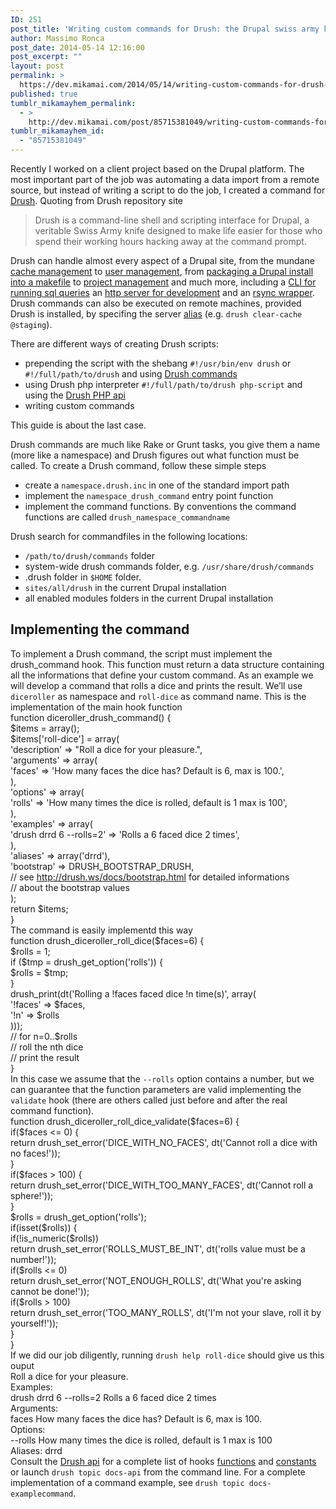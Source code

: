 ```yaml
---
ID: 251
post_title: 'Writing custom commands for Drush: the Drupal swiss army knife.'
author: Massimo Ronca
post_date: 2014-05-14 12:16:00
post_excerpt: ""
layout: post
permalink: >
  https://dev.mikamai.com/2014/05/14/writing-custom-commands-for-drush-the-drupal/
published: true
tumblr_mikamayhem_permalink:
  - >
    http://dev.mikamai.com/post/85715381049/writing-custom-commands-for-drush-the-drupal
tumblr_mikamayhem_id:
  - "85715381049"
---
```

Recently I worked on a client project based on the Drupal platform.
The most important part of the job was automating a data import from a remote source,
but instead of writing a script to do the job, I created a command for <a href="https://github.com/drush-ops/drush">Drush</a>.
Quoting from Drush repository site
<blockquote>Drush is a command-line shell and scripting interface for Drupal, a veritable Swiss Army knife designed to make life easier for those who spend their working hours hacking away at the command prompt.</blockquote>
Drush can handle almost every aspect of a Drupal site, from the mundane <a href="http://www.drushcommands.com/drush-7x/cache">cache management</a> to
<a href="http://www.drushcommands.com/drush-6x/user">user management</a>, from <a href="http://www.drushcommands.com/drush-6x/make">packaging a Drupal install into a makefile</a> to
<a href="http://www.drushcommands.com/drush-6x/pm">project management</a> and much more, including a <a href="http://www.drushcommands.com/drush-6x/sql/sql-cli">CLI for running sql queries</a> an <a href="http://www.drushcommands.com/drush-6x/runserver/runserver">http server for development</a> and an <a href="http://www.drushcommands.com/drush-7x/core/core-rsync">rsync wrapper</a>.
Drush commands can also be executed on remote machines, provided Drush is installed, by specifing the server <a href="http://deeson-online.co.uk/labs/drupal-drush-aliases-and-how-use-them">alias</a> (e.g. <code>drush clear-cache @staging</code>).

There are different ways of creating Drush scripts:
<ul>
 	<li>prepending the script with the shebang <code>#!/usr/bin/env drush</code> or <code>#!/full/path/to/drush</code> and using
<a href="http://www.drushcommands.com/">Drush commands</a></li>
 	<li>using Drush php interpreter <code>#!/full/path/to/drush php-script</code> and using the <a href="http://api.drush.org/">Drush
PHP api</a></li>
 	<li>writing custom commands</li>
</ul>
This guide is about the last case.

<!--more-->

Drush commands are much like Rake or Grunt tasks, you give them a name (more like a namespace) and Drush figures out what function must be called.
To create a Drush command, follow these simple steps
<ul>
 	<li>create a <code>namespace.drush.inc</code> in one of the standard import path</li>
 	<li>implement the <code>namespace_drush_command</code> entry point function</li>
 	<li>implement the command functions. By conventions the command functions are called <code>drush_namespace_commandname</code></li>
</ul>
Drush search for commandfiles in the following locations:
<ul>
 	<li><code>/path/to/drush/commands</code> folder</li>
 	<li>system-wide drush commands folder, e.g. <code>/usr/share/drush/commands</code></li>
 	<li>.drush folder in <code>$HOME</code> folder.</li>
 	<li><code>sites/all/drush</code> in the current Drupal installation</li>
 	<li>all enabled modules folders in the current Drupal installation</li>
</ul>
<h2 id="implementing-the-command">Implementing the command</h2>
To implement a Drush command, the script must implement the drush_command hook.
This function must return a data structure containing all the informations that define your custom command.
As an example we will develop a command that rolls a dice and prints the result.
We’ll use <code>diceroller</code> as namespace and <code>roll-dice</code> as command name.
This is the implementation of the main hook function
<div></div>
<div><span class="text html php">function diceroller_drush_command() {</span></div>
<div><span class="text html php"> $items = array();</span></div>
<div></div>
<div><span class="text html php"> $items['roll-dice'] = array(</span></div>
<div><span class="text html php"> 'description' =&gt; "Roll a dice for your pleasure.",</span></div>
<div><span class="text html php"> 'arguments' =&gt; array(</span></div>
<div><span class="text html php"> 'faces' =&gt; 'How many faces the dice has? Default is 6, max is 100.',</span></div>
<div><span class="text html php"> ),</span></div>
<div><span class="text html php"> 'options' =&gt; array(</span></div>
<div><span class="text html php"> 'rolls' =&gt; 'How many times the dice is rolled, default is 1 max is 100',</span></div>
<div><span class="text html php"> ),</span></div>
<div><span class="text html php"> 'examples' =&gt; array(</span></div>
<div><span class="text html php"> 'drush drrd 6 --rolls=2' =&gt; 'Rolls a 6 faced dice 2 times',</span></div>
<div><span class="text html php"> ),</span></div>
<div><span class="text html php"> 'aliases' =&gt; array('drrd'),</span></div>
<div><span class="text html php"> 'bootstrap' =&gt; DRUSH_BOOTSTRAP_DRUSH,</span></div>
<div><span class="text html php"> // see <span class="markup underline link http hyperlink"><a href="http://drush.ws/docs/bootstrap.html">http://drush.ws/docs/bootstrap.html</a></span> for detailed informations</span></div>
<div><span class="text html php"> // about the bootstrap values</span></div>
<div><span class="text html php"> );</span></div>
<div></div>
<div><span class="text html php"> return $items;</span></div>
<div><span class="text html php">}</span></div>
The command is easily implementd this way
<div><span class="text html php">function drush_diceroller_roll_dice($faces=6) {</span></div>
<div><span class="text html php"> $rolls = 1;</span></div>
<div></div>
<div><span class="text html php"> if ($tmp = drush_get_option('rolls')) {</span></div>
<div><span class="text html php"> $rolls = $tmp;</span></div>
<div><span class="text html php"> } </span></div>
<div></div>
<div><span class="text html php"> drush_print(dt('Rolling a !faces faced dice !n time(s)', array(</span></div>
<div><span class="text html php"> '!faces' =&gt; $faces, </span></div>
<div><span class="text html php"> '!n' =&gt; $rolls</span></div>
<div><span class="text html php"> )));</span></div>
<div><span class="text html php"> // for n=0..$rolls</span></div>
<div><span class="text html php"> // roll the nth dice</span></div>
<div><span class="text html php"> // print the result</span></div>
<div><span class="text html php">}</span></div>
In this case we assume that the <code>--rolls</code> option contains a number, but we can guarantee that the function parameters are valid implementing the <code>validate</code> hook (there are others called just before and after the real command function).
<div></div>
<div><span class="text html php">function drush_diceroller_roll_dice_validate($faces=6) {</span></div>
<div></div>
<div><span class="text html php"> if($faces &lt;= 0) {</span></div>
<div><span class="text html php"> return drush_set_error('DICE_WITH_NO_FACES', dt('Cannot roll a dice with no faces!'));</span></div>
<div><span class="text html php"> }</span></div>
<div><span class="text html php"> if($faces &gt; 100) {</span></div>
<div><span class="text html php"> return drush_set_error('DICE_WITH_TOO_MANY_FACES', dt('Cannot roll a sphere!'));</span></div>
<div><span class="text html php"> }</span></div>
<div></div>
<div><span class="text html php"> $rolls = drush_get_option('rolls');</span></div>
<div><span class="text html php"> if(isset($rolls)) {</span></div>
<div><span class="text html php"> if(!is_numeric($rolls))</span></div>
<div><span class="text html php"> return drush_set_error('ROLLS_MUST_BE_INT', dt('rolls value must be a number!'));</span></div>
<div></div>
<div><span class="text html php"> if($rolls &lt;= 0)</span></div>
<div><span class="text html php"> return drush_set_error('NOT_ENOUGH_ROLLS', dt('What you're asking cannot be done!'));</span></div>
<div></div>
<div><span class="text html php"> if($rolls &gt; 100)</span></div>
<div><span class="text html php"> return drush_set_error('TOO_MANY_ROLLS', dt('I'm not your slave, roll it by yourself!'));</span></div>
<div><span class="text html php"> }</span></div>
<div></div>
<div><span class="text html php">}</span></div>
If we did our job diligently, running <code>drush help roll-dice</code> should give us this ouput
<div><span class="source shell">Roll a dice <span class="meta scope for-in-loop shell"><span class="keyword control shell">for</span> <span class="variable other loop shell">your</span> pleasure.</span></span></div>
<div></div>
<div><span class="source shell"><span class="meta scope for-in-loop shell">Examples:</span></span></div>
<div><span class="source shell"><span class="meta scope for-in-loop shell"> drush drrd 6 --rolls=2 Rolls a 6 faced dice 2 <span class="support function builtin shell">times</span></span></span></div>
<div></div>
<div><span class="source shell"><span class="meta scope for-in-loop shell">Arguments:</span></span></div>
<div><span class="source shell"><span class="meta scope for-in-loop shell"> faces How many faces the dice has<span class="keyword operator glob shell">?</span> Default is 6, max is 100.</span></span></div>
<div></div>
<div><span class="source shell"><span class="meta scope for-in-loop shell">Options:</span></span></div>
<div><span class="source shell"><span class="meta scope for-in-loop shell"> --rolls How many <span class="support function builtin shell">times</span> the dice is rolled, default is 1 max is 100</span></span></div>
<div></div>
<div><span class="source shell"><span class="meta scope for-in-loop shell">Aliases: drrd</span></span></div>
Consult the <a href="http://api.drush.org/">Drush api</a> for a complete list of hooks <a href="http://api.drush.org/api/drush/functions/6.x">functions</a> and <a href="http://api.drush.org/api/drush/constants/6.x">constants</a> or launch <code>drush topic docs-api</code> from the command line.
For a complete implementation of a command example, see <code>drush topic docs-examplecommand</code>.